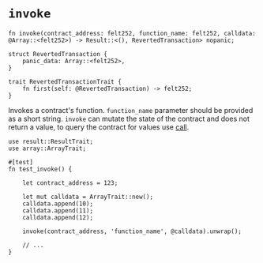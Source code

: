 # `invoke`

```cairo
fn invoke(contract_address: felt252, function_name: felt252, calldata: @Array::<felt252>) -> Result::<(), RevertedTransaction> nopanic;

struct RevertedTransaction {
    panic_data: Array::<felt252>, 
}

trait RevertedTransactionTrait {
    fn first(self: @RevertedTransaction) -> felt252;
}
```

Invokes a contract's function. `function_name` parameter should be provided as a short string. `invoke` can mutate the
state of the contract and does not return a value, to query the contract for values use [call](./call.md).

```cairo title="Example"
use result::ResultTrait;
use array::ArrayTrait;

#[test]
fn test_invoke() {

    let contract_address = 123;

    let mut calldata = ArrayTrait::new();
    calldata.append(10);
    calldata.append(11);
    calldata.append(12);

    invoke(contract_address, 'function_name', @calldata).unwrap();

    // ...
}
```
